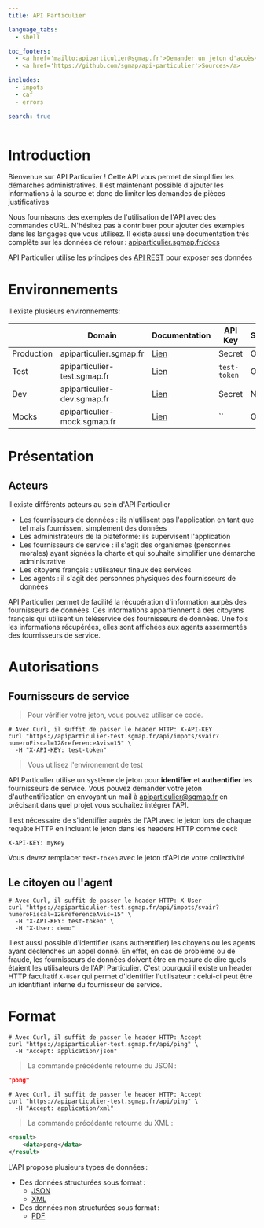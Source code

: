 ```yaml
---
title: API Particulier

language_tabs:
  - shell

toc_footers:
  - <a href='mailto:apiparticulier@sgmap.fr'>Demander un jeton d'accès</a>
  - <a href='https://github.com/sgmap/api-particulier'>Sources</a>

includes:
  - impots
  - caf
  - errors

search: true
---
```


# Introduction

Bienvenue sur API Particulier ! Cette API vous permet de simplifier les démarches
administratives. Il est maintenant possible d'ajouter les informations à la
source et donc de limiter les demandes de pièces justificatives

Nous fournissons des exemples de l'utilisation de l'API avec des commandes cURL.
N'hésitez pas à contribuer pour ajouter des exemples dans les langages que vous
utilisez. Il existe aussi une documentation très complète sur les données de
retour&#8239;: [apiparticulier.sgmap.fr/docs](https://apiparticulier.sgmap.fr/docs/)

API Particulier utilise les principes des
[API REST](http://blog.octo.com/designer-une-api-rest/) pour exposer ses données

# Environnements

Il existe plusieurs environnements:


|             | Domain                       | Documentation                                     | API Key     | Stable |
|-------------|------------------------------|---------------------------------------------------|-------------|--------|
| Production  | apiparticulier.sgmap.fr      |[Lien](https://apiparticulier.sgmap.fr/docs/)      | Secret      | Oui    |
| Test        | apiparticulier-test.sgmap.fr |[Lien](https://apiparticulier-test.sgmap.fr/docs/) | `test-token`| Oui    |
| Dev         | apiparticulier-dev.sgmap.fr  |[Lien](https://apiparticulier-dev.sgmap.fr/docs/)  | Secret      | Non    |
| Mocks       | apiparticulier-mock.sgmap.fr |[Lien](https://apiparticulier-mock.sgmap.fr/docs/) | ``          | Oui    |

# Présentation

## Acteurs

Il existe différents acteurs au sein d'API Particulier

 * Les fournisseurs de données : ils n'utilisent pas l'application en tant que tel
 mais fournissent simplement des données
 * Les administrateurs de la plateforme: ils supervisent l'application
 * Les fournisseurs de service : il s'agit des organismes (personnes morales)
 ayant signées la charte et qui souhaite simplifier une démarche administrative
 * Les citoyens français : utilisateur finaux des services
 * Les agents : il s'agit des personnes physiques des fournisseurs de données

API Particulier permet de facilité la récupération d'information aurpès des
fournisseurs de données. Ces informations appartiennent à des citoyens
français qui utilisent un téléservice des fournisseurs de données. Une fois les
informations récupérées, elles sont affichées aux agents assermentés des
fournisseurs de service.

# Autorisations

## Fournisseurs de service
> Pour vérifier votre jeton, vous pouvez utiliser ce code.

```shell
# Avec Curl, il suffit de passer le header HTTP: X-API-KEY
curl "https://apiparticulier-test.sgmap.fr/api/impots/svair?numeroFiscal=12&referenceAvis=15" \
  -H "X-API-KEY: test-token"
```

> Vous utilisez l'environement de test

API Particulier utilise un système de jeton pour **identifier** et **authentifier** les fournisseurs de service. Vous pouvez
demander votre jeton d'authentification en envoyant un mail à
[apiparticulier@sgmap.fr](mailto:apiparticulier@sgmap.fr) en précisant dans quel
projet vous souhaitez intégrer l'API.


Il est nécessaire de s'identifier auprès de l'API avec le jeton lors de chaque
requête HTTP en incluant le jeton dans les headers HTTP comme ceci:

`X-API-KEY: myKey`

<aside class="notice">
Vous devez remplacer <code>test-token</code> avec le jeton d'API de votre collectivité
</aside>

## Le citoyen ou l'agent

```shell
# Avec Curl, il suffit de passer le header HTTP: X-User
curl "https://apiparticulier-test.sgmap.fr/api/impots/svair?numeroFiscal=12&referenceAvis=15" \
  -H "X-API-KEY: test-token" \
  -H "X-User: demo"
```

Il est aussi possible d'identifier (sans authentifier) les citoyens ou les
agents ayant déclenchés un appel donné. En effet, en cas de problème ou de
fraude, les fournisseurs de données doivent être en mesure de dire quels étaient
les utilisateurs de l'API Particulier.
C'est pourquoi il existe un header HTTP facultatif `X-User` qui permet
d'identifier l'utilisateur : celui-ci peut être un identifiant interne du
fournisseur de service.


# Format

```shell
# Avec Curl, il suffit de passer le header HTTP: Accept
curl "https://apiparticulier-test.sgmap.fr/api/ping" \
  -H "Accept: application/json"
```

> La commande précédente retourne du JSON&#8239;:

```json
"pong"
```

```shell
# Avec Curl, il suffit de passer le header HTTP: Accept
curl "https://apiparticulier-test.sgmap.fr/api/ping" \
  -H "Accept: application/xml"
```

> La commande précédante retourne du XML :

```xml
<result>
	<data>pong</data>
</result>
```

L'API propose plusieurs types de données&#8239;:

  * Des données structurées sous format&#8239;:
    * [JSON](https://fr.wikipedia.org/wiki/JavaScript_Object_Notation)
    * [XML](https://fr.wikipedia.org/wiki/Extensible_Markup_Language)
  * Des données non structurées sous format&#8239;:
    * [PDF](https://fr.wikipedia.org/wiki/Portable_Document_Format)
